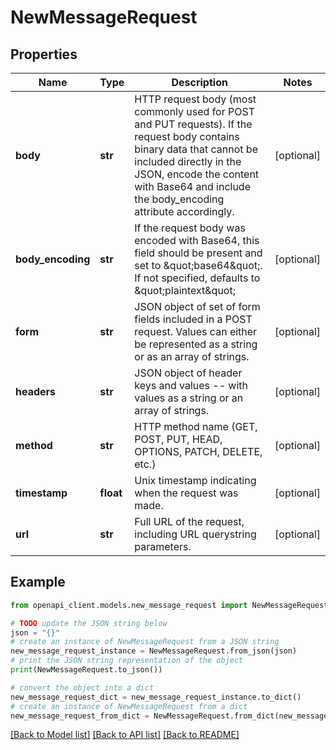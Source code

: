# NewMessageRequest


## Properties

Name | Type | Description | Notes
------------ | ------------- | ------------- | -------------
**body** | **str** | HTTP request body (most commonly used for POST and PUT requests). If the request body contains binary data that cannot be included directly in the  JSON, encode the content with Base64 and include the body_encoding attribute accordingly.  | [optional] 
**body_encoding** | **str** | If the request body was encoded with Base64, this field should be present and set to  \&quot;base64\&quot;. If not specified, defaults to \&quot;plaintext\&quot;  | [optional] 
**form** | **str** | JSON object of set of form fields included in a POST request.  Values can either be represented as a string or as an array of strings.  | [optional] 
**headers** | **str** | JSON object of header keys and values -- with values as a string or an array of strings. | [optional] 
**method** | **str** | HTTP method name (GET, POST, PUT, HEAD, OPTIONS, PATCH, DELETE, etc.) | [optional] 
**timestamp** | **float** | Unix timestamp indicating when the request was made. | [optional] 
**url** | **str** | Full URL of the request, including URL querystring parameters. | [optional] 

## Example

```python
from openapi_client.models.new_message_request import NewMessageRequest

# TODO update the JSON string below
json = "{}"
# create an instance of NewMessageRequest from a JSON string
new_message_request_instance = NewMessageRequest.from_json(json)
# print the JSON string representation of the object
print(NewMessageRequest.to_json())

# convert the object into a dict
new_message_request_dict = new_message_request_instance.to_dict()
# create an instance of NewMessageRequest from a dict
new_message_request_from_dict = NewMessageRequest.from_dict(new_message_request_dict)
```
[[Back to Model list]](../README.md#documentation-for-models) [[Back to API list]](../README.md#documentation-for-api-endpoints) [[Back to README]](../README.md)


